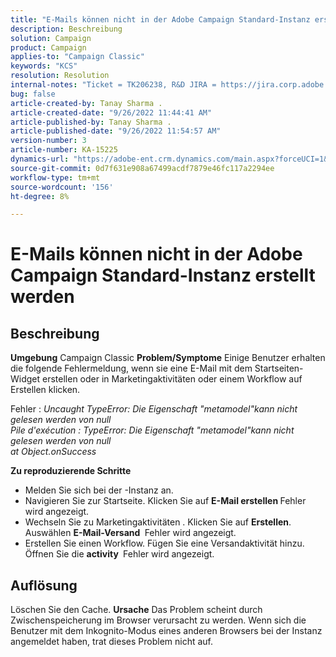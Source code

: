 ```yaml
---
title: "E-Mails können nicht in der Adobe Campaign Standard-Instanz erstellt werden"
description: Beschreibung
solution: Campaign
product: Campaign
applies-to: "Campaign Classic"
keywords: "KCS"
resolution: Resolution
internal-notes: "Ticket = TK206238, R&D JIRA = https://jira.corp.adobe.com/browse/CAMP-39887"
bug: false
article-created-by: Tanay Sharma .
article-created-date: "9/26/2022 11:44:41 AM"
article-published-by: Tanay Sharma .
article-published-date: "9/26/2022 11:54:57 AM"
version-number: 3
article-number: KA-15225
dynamics-url: "https://adobe-ent.crm.dynamics.com/main.aspx?forceUCI=1&pagetype=entityrecord&etn=knowledgearticle&id=1946d59a-903d-ed11-9db1-002248086735"
source-git-commit: 0d7f631e908a67499acdf7879e46fc117a2294ee
workflow-type: tm+mt
source-wordcount: '156'
ht-degree: 8%

---
```


# E-Mails können nicht in der Adobe Campaign Standard-Instanz erstellt werden

## Beschreibung

<b>Umgebung</b>
Campaign Classic
<b>Problem/Symptome</b>
Einige Benutzer erhalten die folgende Fehlermeldung, wenn sie eine E-Mail mit dem Startseiten-Widget erstellen oder in Marketingaktivitäten oder einem Workflow auf Erstellen klicken.

Fehler : *Uncaught TypeError: Die Eigenschaft &quot;metamodel&quot;kann nicht gelesen werden von null
<br>Pile d&#39;exécution : TypeError: Die Eigenschaft &quot;metamodel&quot;kann nicht gelesen werden von null
<br>at Object.onSuccess*



<b>Zu reproduzierende Schritte</b>

- Melden Sie sich bei der -Instanz an.
- Navigieren Sie zur Startseite. Klicken Sie auf <b>E-Mail erstellen </b> Fehler wird angezeigt.
- Wechseln Sie zu Marketingaktivitäten . Klicken Sie auf <b>Erstellen</b>. Auswählen <b>E-Mail-Versand </b> Fehler wird angezeigt.
- Erstellen Sie einen Workflow. Fügen Sie eine Versandaktivität hinzu. Öffnen Sie die <b>activity </b> Fehler wird angezeigt.



## Auflösung


Löschen Sie den Cache.
<b>Ursache</b>
Das Problem scheint durch Zwischenspeicherung im Browser verursacht zu werden. Wenn sich die Benutzer mit dem Inkognito-Modus eines anderen Browsers bei der Instanz angemeldet haben, trat dieses Problem nicht auf.
